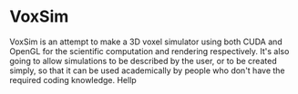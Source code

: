 # VoxSim
VoxSim is an attempt to make a 3D voxel simulator using both CUDA and OpenGL for the scientific computation and rendering respectively. It's also going to allow simulations to be described by the user, or to be created simply, so that it can be used academically by people who don't have the required coding knowledge.
Hellp
